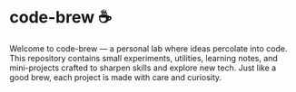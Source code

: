 # code-brew ☕
Welcome to code-brew — a personal lab where ideas percolate into code. This repository contains small experiments, utilities, learning notes, and mini-projects crafted to sharpen skills and explore new tech. Just like a good brew, each project is made with care and curiosity.
